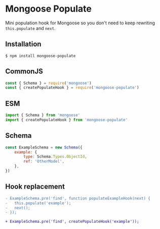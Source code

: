 # Mongoose Populate

Mini population hook for Mongoose so you don't need to keep rewriting `this.populate` and `next`.

## Installation

    $ npm install mongoose-populate


## CommonJS

```js
const { Schema } = require('mongoose')
const { createPopulateHook } = require('mongoose-populate')
```

## ESM

```js
import { Schema } from 'mongoose'
import { createPopulateHook } from 'mongoose-populate'
```

## Schema

```js
const ExampleSchema = new Schema({
    example: {
        type: Schema.Types.ObjectId,
        ref: 'OtherModel',
    },
})
```

## Hook replacement

```diff
- ExampleSchema.pre('find', function populateExampleHook(next) {
-   this.populate('example');
-   next();
- });

+ ExampleSchema.pre('find', createPopulateHook('example'));
```
